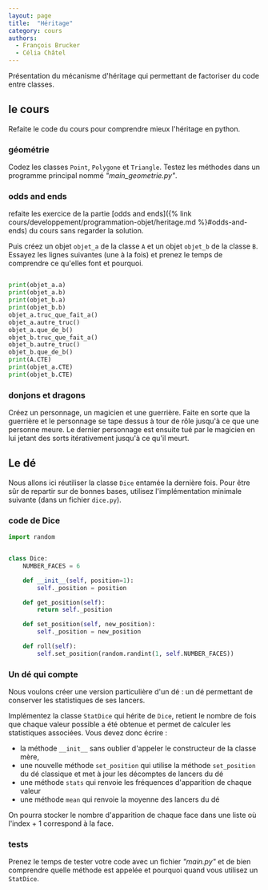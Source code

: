 ```yaml
---
layout: page
title:  "Héritage"
category: cours
authors: 
  - François Brucker
  - Célia Châtel
---
```


Présentation du mécanisme d'héritage qui permettant de factoriser du code entre classes.

## le cours

Refaite le code du cours pour comprendre mieux l'héritage en python.

### géométrie

Codez les classes `Point`, `Polygone` et `Triangle`. Testez les méthodes dans un programme principal nommé *"main_geometrie.py"*.

### odds and ends

refaite les exercice de la partie [odds and ends]({% link cours/developpement/programmation-objet/heritage.md %}#odds-and-ends) du cours sans regarder la solution.

Puis créez un objet `objet_a` de la classe `A` et un objet `objet_b` de la classe `B`. Essayez les lignes suivantes (une à la
fois) et prenez le temps de comprendre ce qu'elles font et pourquoi.

```python

print(objet_a.a)
print(objet_a.b)
print(objet_b.a)
print(objet_b.b)
objet_a.truc_que_fait_a()
objet_a.autre_truc()
objet_a.que_de_b()
objet_b.truc_que_fait_a()
objet_b.autre_truc()
objet_b.que_de_b()
print(A.CTE)
print(objet_a.CTE)
print(objet_b.CTE)
```

### donjons et dragons

Créez un personnage, un magicien et une guerrière. Faite en sorte que la guerrière et le personnage se tape dessus à tour de rôle jusqu'à ce que une personne meure. Le dernier personnage est ensuite tué par le magicien en lui jetant des sorts itérativement jusqu'à ce qu'il meurt.

## Le dé

Nous allons ici réutiliser la classe `Dice` entamée la dernière fois. Pour être sûr de repartir sur de bonnes bases, utilisez l'implémentation minimale suivante (dans un fichier `dice.py`).

### code de Dice

```python
import random


class Dice:
    NUMBER_FACES = 6

    def __init__(self, position=1):
        self._position = position

    def get_position(self):
        return self._position

    def set_position(self, new_position):
        self._position = new_position

    def roll(self):
        self.set_position(random.randint(1, self.NUMBER_FACES))
```

### Un dé qui compte

Nous voulons créer une version particulière d'un dé : un dé permettant de conserver les statistiques de ses lancers.

Implémentez la classe `StatDice` qui hérite de `Dice`, retient le nombre de fois que chaque valeur possible a été obtenue et permet de calculer les statistiques associées. Vous devez donc écrire :

* la méthode `__init__` sans oublier d'appeler le constructeur de la classe mère,
* une nouvelle méthode `set_position` qui utilise la méthode `set_position` du dé classique et met à jour les décomptes de lancers du dé
* une méthode `stats` qui renvoie les fréquences d'apparition de chaque valeur
* une méthode `mean` qui renvoie la moyenne des lancers du dé

On pourra stocker le nombre d'apparition de chaque face dans une liste où l'index + 1 correspond à la face.

### tests

Prenez le temps de tester votre code avec un fichier *"main.py"* et de bien comprendre quelle méthode est appelée et pourquoi quand vous utilisez un `StatDice`.
